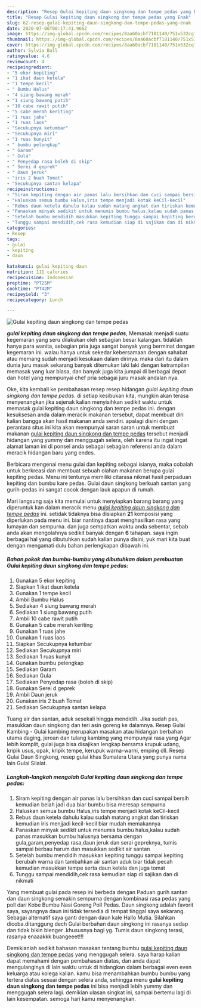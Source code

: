 ```yaml
---
description: "Resep Gulai kepiting daun singkong dan tempe pedas yang Enak"
title: "Resep Gulai kepiting daun singkong dan tempe pedas yang Enak"
slug: 62-resep-gulai-kepiting-daun-singkong-dan-tempe-pedas-yang-enak
date: 2020-07-06T00:17:41.966Z
image: https://img-global.cpcdn.com/recipes/8aa60acbf7181140/751x532cq70/gulai-kepiting-daun-singkong-dan-tempe-pedas-foto-resep-utama.jpg
thumbnail: https://img-global.cpcdn.com/recipes/8aa60acbf7181140/751x532cq70/gulai-kepiting-daun-singkong-dan-tempe-pedas-foto-resep-utama.jpg
cover: https://img-global.cpcdn.com/recipes/8aa60acbf7181140/751x532cq70/gulai-kepiting-daun-singkong-dan-tempe-pedas-foto-resep-utama.jpg
author: Sylvia Ball
ratingvalue: 4.6
reviewcount: 4
recipeingredient:
- "5 ekor kepiting"
- "1 ikat daun ketela"
- "1 tempe kecil"
- " Bumbu Halus"
- "4 siung bawang merah"
- "1 siung bawang putih"
- "10 cabe rawit putih"
- "5 cabe merah keriting"
- "1 ruas jahe"
- "1 ruas laos"
- "Secukupnya ketumbar"
- "Secukupnya miri"
- "1 ruas kunyit"
- " bumbu pelengkap"
- " Garam"
- " Gula"
- " Penyedap rasa boleh di skip"
- " Serei d geprek"
- " Daun jeruk"
- "iris 2 buah Tomat"
- "Secukupnya santan kelapa"
recipeinstructions:
- "Siram kepiting dengan air panas lalu bersihkan dan cuci sampai bersih kemudian belah jadi dua biar bumbu bisa meresap sempurna"
- "Haluskan semua bumbu Halus,iris tempe menjadi kotak keCil-kecil"
- "Rebus daun ketela dahulu kalau sudah matang angkat dan tiriskan kemudian iris menjjadi kecil-kecil biar mudah memakannya"
- "Panaskan minyak sedikit untuk menumis bumbu halus,kalau sudah panas masukkan bumbu halusnya bersama dengan gula,garam,penyedap rasa,daun jeruk dan serai gepreknya, tumis sampai berbau harum dan masukkan sedikit air santan"
- "Setelah bumbu mendidih masukkan kepiting tunggu sampai kepiting berubah warna dan tambahkan air santan aduk biar tidak pecah kemudian masukkan tempe serta daun ketela dan juga tomat"
- "Tunggu sampai mendidih,cek rasa kemudian siap di sajikan dan di nikmati"
categories:
- Resep
tags:
- gulai
- kepiting
- daun

katakunci: gulai kepiting daun 
nutrition: 111 calories
recipecuisine: Indonesian
preptime: "PT25M"
cooktime: "PT42M"
recipeyield: "3"
recipecategory: Lunch

---
```



![Gulai kepiting daun singkong dan tempe pedas](https://img-global.cpcdn.com/recipes/8aa60acbf7181140/751x532cq70/gulai-kepiting-daun-singkong-dan-tempe-pedas-foto-resep-utama.jpg)

<b><i>gulai kepiting daun singkong dan tempe pedas</i></b>, Memasak menjadi suatu kegemaran yang seru dilakukan oleh sebagian besar kalangan. tidaklah hanya para wanita, sebagian pria juga sangat banyak yang berminat dengan kegemaran ini. walau hanya untuk sekedar kebersamaan dengan sahabat atau memang sudah menjadi kesukaan dalam dirinya. maka dari itu dalam dunia juru masak sekarang banyak ditemukan laki laki dengan ketrampilan memasak yang luar biasa, dan banyak juga kita jumpai di berbagai depot dan hotel yang mempunyai chef pria sebagai juru masak andalan nya.

Oke, kita kembali ke pembahasan resep resep hidangan <i>gulai kepiting daun singkong dan tempe pedas</i>. di setiap kesibukan kita, mungkin akan terasa menyenangkan jika sejenak kalian menyisihkan sedikit waktu untuk memasak gulai kepiting daun singkong dan tempe pedas ini. dengan kesuksesan anda dalam meracik makanan tersebut, dapat membuat diri kalian bangga akan hasil makanan anda sendiri. apalagi disini dengan perantara situs ini kita akan mempunyai saran saran untuk membuat makanan <u>gulai kepiting daun singkong dan tempe pedas</u> tersebut menjadi hidangan yang yummy dan menggugah selera, oleh karena itu ingat ingat alamat laman ini di ponsel anda sebagai sebagian referensi anda dalam meracik hidangan baru yang endes.

Berbicara mengenai menu gulai dan kepiting sebagai isianya, maka cobalah untuk berkreasi dan membuat sebuah olahan makanan berupa gulai kepiting pedas. Menu ini tentunya memiliki citarasa nikmat hasil perpaduan kepiting dan bumbu kare pedas. Gulai daun singkong berkuah santan yang gurih-pedas ini sangat cocok dengan lauk apapun di rumah.


Mari langsung saja kita memulai untuk menyiapkan barang barang yang diperuntuk kan dalam meracik menu <u><i>gulai kepiting daun singkong dan tempe pedas</i></u> ini. setidak tidaknya bisa disiapkan <b>21</b> komposisi yang diperlukan pada menu ini. biar nantinya dapat menghasilkan rasa yang lumayan dan sempurna. dan juga sempatkan waktu anda sebentar, sebab anda akan mengolahnya sedikit banyak dengan <b>6</b> tahapan. saya ingin berbagai hal yang dibutuhkan sudah kalian punya disini, yuk mari kita buat dengan mengamati dulu bahan perlengkapan dibawah ini.

<!--inarticleads1-->

##### Bahan pokok dan bumbu-bumbu yang dibutuhkan dalam pembuatan Gulai kepiting daun singkong dan tempe pedas:

1. Gunakan 5 ekor kepiting
1. Siapkan 1 ikat daun ketela
1. Gunakan 1 tempe kecil
1. Ambil  Bumbu Halus
1. Sediakan 4 siung bawang merah
1. Sediakan 1 siung bawang putih
1. Ambil 10 cabe rawit putih
1. Gunakan 5 cabe merah keriting
1. Gunakan 1 ruas jahe
1. Gunakan 1 ruas laos
1. Siapkan Secukupnya ketumbar
1. Sediakan Secukupnya miri
1. Sediakan 1 ruas kunyit
1. Gunakan  bumbu pelengkap
1. Sediakan  Garam
1. Sediakan  Gula
1. Sediakan  Penyedap rasa (boleh di skip)
1. Gunakan  Serei d geprek
1. Ambil  Daun jeruk
1. Gunakan iris 2 buah Tomat
1. Sediakan Secukupnya santan kelapa


Tuang air dan santan, aduk sesekali hingga mendidih. Jika sudah pas, masukkan daun singkong dan teri asin goreng ke dalamnya. Resep Gulai Kambing - Gulai kambing merupakan masakan atau hidangan berbahan utama daging, jeroan dan tulang kambing yang mempunyai rasa yang Agar lebih komplit, gulai juga bisa disajikan lengkap bersama krupuk udang, kripik usus, opak, kripik tempe, kerupuk warna-warni, emping dll. Resep Gulai Daun Singkong, resep gulai khas Sumatera Utara yang punya nama lain Gulai Silalat. 

<!--inarticleads2-->

##### Langkah-langkah mengolah Gulai kepiting daun singkong dan tempe pedas:

1. Siram kepiting dengan air panas lalu bersihkan dan cuci sampai bersih kemudian belah jadi dua biar bumbu bisa meresap sempurna
1. Haluskan semua bumbu Halus,iris tempe menjadi kotak keCil-kecil
1. Rebus daun ketela dahulu kalau sudah matang angkat dan tiriskan kemudian iris menjjadi kecil-kecil biar mudah memakannya
1. Panaskan minyak sedikit untuk menumis bumbu halus,kalau sudah panas masukkan bumbu halusnya bersama dengan gula,garam,penyedap rasa,daun jeruk dan serai gepreknya, tumis sampai berbau harum dan masukkan sedikit air santan
1. Setelah bumbu mendidih masukkan kepiting tunggu sampai kepiting berubah warna dan tambahkan air santan aduk biar tidak pecah kemudian masukkan tempe serta daun ketela dan juga tomat
1. Tunggu sampai mendidih,cek rasa kemudian siap di sajikan dan di nikmati


Yang membuat gulai pada resep ini berbeda dengan Paduan gurih santan dan daun singkong semakin sempurna dengan kombinasi rasa pedas yang poll dari Kobe Bumbu Nasi Goreng Poll Pedas. Daun singkong adalah favorit saya, sayangnya daun ini tidak tersedia di tempat tinggal saya sekarang. Sebagai alternatif saya ganti dengan daun kale Hallo Mutia. Silahkan dicoba.ditanggung dech Gulai berbahan daun singkong ini rasanya sedap dan tidak bikin blenger .khususnya bagi yg. Tumis daun singkong terasi, rasanya enaaakkk buangeeet!!! 

Demikianlah sedikit bahasan masakan tentang bumbu <u>gulai kepiting daun singkong dan tempe pedas</u> yang menggugah selera. saya harap kalian dapat memahami dengan pembahasan diatas, dan anda dapat mengulanginya di lain waktu untuk di hidangkan dalam berbagai even even keluarga atau kolega kalian. kamu bisa menambahkan bumbu bumbu yang tertera diatas sesuai dengan selera anda, sehingga menu <b>gulai kepiting daun singkong dan tempe pedas</b> ini bisa menjadi lebih yummy dan menggugah selera lagi. demikian ulasan singkat ini, sampai bertemu lagi di lain kesempatan. semoga hari kamu menyenangkan.
